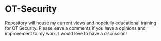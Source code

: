# OT-Security
Repository will house my current views and hopefully educational training for OT Security. Please leave a comments if you have a opinions and improvement to my work. I would love to have a discussion!
